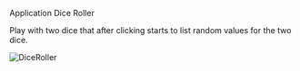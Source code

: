 Application Dice Roller

Play with two dice that after clicking starts to list random values for the two dice.

![DiceRoller](https://user-images.githubusercontent.com/32689336/85246511-d0971b00-b418-11ea-8d3c-44a56e35782f.jpg)

